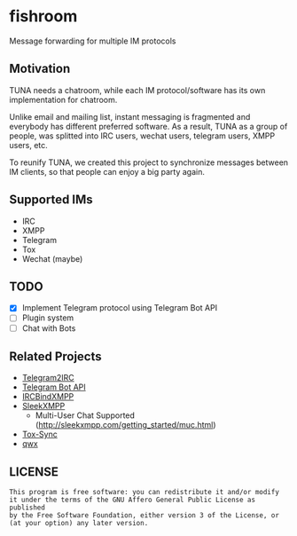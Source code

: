 # fishroom
Message forwarding for multiple IM protocols

## Motivation
TUNA needs a chatroom, while each IM protocol/software has its own implementation for chatroom.

Unlike email and mailing list, instant messaging is fragmented and everybody has different preferred software.
As a result, TUNA as a group of people, was splitted into IRC users, wechat users, telegram users, XMPP users, etc.

To reunify TUNA, we created this project to synchronize messages between IM clients, so that people can enjoy a
big party again.

## Supported IMs

- IRC
- XMPP
- Telegram
- Tox
- Wechat (maybe)

## TODO

- [x] Implement Telegram protocol using Telegram Bot API
- [ ] Plugin system
- [ ] Chat with Bots

## Related Projects

- [Telegram2IRC](https://github.com/tuna/telegram2irc)
- [Telegram Bot API](https://core.telegram.org/bots/api)
- [IRCBindXMPP](https://github.com/lilydjwg/ircbindxmpp)
- [SleekXMPP](https://pypi.python.org/pypi/sleekxmpp)
	- Multi-User Chat Supported (http://sleekxmpp.com/getting_started/muc.html)
- [Tox-Sync](https://github.com/aitjcize/tox-irc-sync)
- [qwx](https://github.com/xiangzhai/qwx)

## LICENSE

```
This program is free software: you can redistribute it and/or modify
it under the terms of the GNU Affero General Public License as published
by the Free Software Foundation, either version 3 of the License, or
(at your option) any later version.
```
